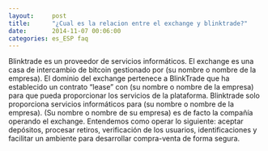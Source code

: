 ```yaml
---
layout:     post
title:      "¿Cual es la relacion entre el exchange y blinktrade?"
date:       2014-11-07 00:06:00
categories: es_ESP faq
---
```


Blinktrade es un proveedor de servicios informáticos.
El exchange es una casa de intercambio de bitcoin gestionado por (su nombre o nombre de la empresa).
El dominio del exchange pertenece a BlinkTrade que ha establecido un contrato “lease” con (su nombre o nombre de la empresa) para que pueda proporcionar los servicios de la plataforma.
Blinktrade solo proporciona servicios informáticos para (su nombre o nombre de la empresa). (Su nombre o nombre de su empresa) es de facto la compañía operando el exchange.
Entendemos como operar lo siguiente: aceptar depósitos, procesar retiros, verificación de los usuarios, identificaciones y facilitar un ambiente para desarrollar compra-venta de forma segura.
